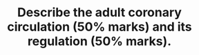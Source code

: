 ---
title: "Describe the adult coronary circulation (50% marks) and its regulation (50% marks)."
entityType: SAQ
exam: PEX
college: CICM
year: 2021
sitting: A
question: 19
passRate: 62
EC_expectedDomains:
- "Coronary artery anatomy was outlined, including the regions of the heart supplied and the concept of dominance."
- "In addition to epicardial vessels, strong answers also outlined penetrating arteries, subendocardial supply and venous drainage."
- "Regulation of coronary blood flow required an explanation of flow-dependence of the heart given its high oxygen extraction rate."
- "Metabolic autoregulation and its mediators needed to be described, along with the physical factors driving coronary blood flow."
- "Less important mechanisms such as the role of the autonomic nervous system were also described, with an emphasis on indirect effects over direct effects."
EC_extraCredit:
- "Good candidates described normal blood flow to the coronary circulation, including differences between the right and left ventricles."
---